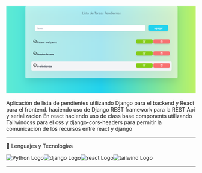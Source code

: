 ![screenshot](https://raw.githubusercontent.com/BazanRuizWilebaldo/listaPendientes/main/screenshots/screenshot.png)

Aplicación de lista de pendientes utilizando Django para el backend y React para el frontend.
haciendo uso de Django REST framework para la REST Api y serializacion 
En react haciendo uso de class base components
utilizando Tailwindcss para el css
y django-cors-headers para permitir la comunicacion de los recursos entre react y django

---
🧰 Lenguajes y Tecnologías 

<img src="https://cdn.worldvectorlogo.com/logos/python-4.svg" alt="Python Logo" width="50" height="50" /><img src="https://cdn.worldvectorlogo.com/logos/django.svg" alt="django Logo" width="50" height="50" ><img src="https://cdn.worldvectorlogo.com/logos/react-2.svg" alt="react Logo" width="50" height="50" ><img src="https://cdn.worldvectorlogo.com/logos/tailwind-css-1.svg" alt="tailwind Logo" width="50" height="50" />

---